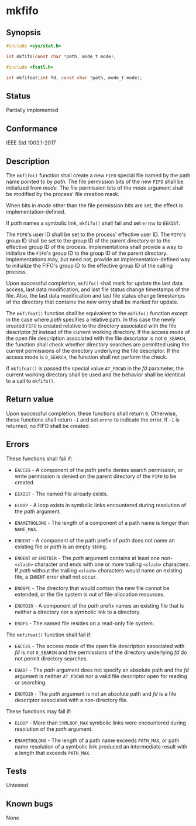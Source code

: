 # mkfifo

## Synopsis

```c
#include <sys/stat.h>

int mkfifo(const char *path, mode_t mode);

#include <fcntl.h>

int mkfifoat(int fd, const char *path, mode_t mode);
```

## Status

Partially implemented

## Conformance

IEEE Std 1003.1-2017

## Description

The `mkfifo()` function shall create a new `FIFO` special file named by the path name pointed to by _path_. The file
permission bits of the new `FIFO` shall be initialized from _mode_. The file permission bits of the _mode_ argument
shall be modified by the process' file creation mask.

When bits in _mode_ other than the file permission bits are set, the effect is implementation-defined.

If _path_ names a symbolic link, `mkfifo()` shall fail and set `errno` to `EEXIST`.

The `FIFO`'s user ID shall be set to the process' effective user ID. The `FIFO`'s group ID shall be set to the group ID
of the parent directory or to the effective group ID of the process. Implementations shall provide a way to initialize
the `FIFO`'s group ID to the group ID of the parent directory. Implementations may, but need not, provide an
implementation-defined way to initialize the FIFO's group ID to the effective group ID of the calling process.

Upon successful completion, `mkfifo()` shall mark for update the last data access, last data modification, and last
file status change timestamps of the file. Also, the last data modification and last file status change timestamps of
the directory that contains the new entry shall be marked for update.

The `mkfifoat()` function shall be equivalent to the `mkfifo()` function except in the case where _path_ specifies a
relative path. In this case the newly created `FIFO` is created relative to the directory associated with the file
descriptor _fd_ instead of the current working directory. If the access mode of the open file description associated
with the file descriptor is not `O_SEARCH`, the function shall check whether directory searches are permitted using the
current permissions of the directory underlying the file descriptor. If the access mode is `O_SEARCH`, the function
shall not perform the check.

If `mkfifoat()` is passed the special value `AT_FDCWD` in the _fd_ parameter, the current working directory shall be
used and the behavior shall be identical to a call to `mkfifo()`.

## Return value

Upon successful completion, these functions shall return `0`. Otherwise, these functions shall return `-1` and set
`errno` to indicate the error. If `-1` is returned, no FIFO shall be created.

## Errors

These functions shall fail if:

* `EACCES` - A component of the _path_ prefix denies search permission, or write permission is denied on the parent
directory of the `FIFO` to be created.

* `EEXIST` - The named file already exists.

* `ELOOP` - A loop exists in symbolic links encountered during resolution of the _path_ argument.

* `ENAMETOOLONG` - The length of a component of a path name is longer than `NAME_MAX`.

* `ENOENT` - A component of the path prefix of _path_ does not name an existing file or _path_ is an empty string.

* `ENOENT` or `ENOTDIR` - The _path_ argument contains at least one non- `<slash>` character and ends with one or more
trailing `<slash>` characters. If _path_ without the trailing `<slash>` characters would name an existing file, a
`ENOENT` error shall not occur.

* `ENOSPC` - The directory that would contain the new file cannot be extended, or the file system is out of
file-allocation resources.

* `ENOTDIR` - A component of the _path_ prefix names an existing file that is neither a directory nor a symbolic link
to a directory.

* `EROFS` - The named file resides on a read-only file system.

The `mkfifoat()` function shall fail if:

* `EACCES` - The access mode of the open file description associated with _fd_ is not `O_SEARCH` and the permissions
of the directory underlying _fd_ do not permit directory searches.

* `EBADF` - The _path_ argument does not specify an absolute path and the _fd_ argument is neither `AT_FDCWD`
nor a valid file descriptor open for reading or searching.

* `ENOTDIR` - The _path_ argument is not an absolute path and _fd_ is a file descriptor associated with a
non-directory file.

These functions may fail if:

* `ELOOP` - More than `SYMLOOP_MAX` symbolic links were encountered during resolution of the _path_ argument.

* `ENAMETOOLONG` - The length of a path name exceeds `PATH_MAX`, or path name resolution of a symbolic link produced an
intermediate result with a length that exceeds `PATH_MAX`.

## Tests

Untested

## Known bugs

None
